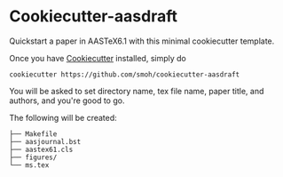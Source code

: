 # Cookiecutter-aasdraft

Quickstart a paper in AASTeX6.1 with this minimal cookiecutter template.

Once you have [Cookiecutter](https://github.com/audreyr/cookiecutter) installed,
simply do
```
cookiecutter https://github.com/smoh/cookiecutter-aasdraft
```

You will be asked to set directory name, tex file name, paper title, and authors, and you're good to go.

The following will be created:
```
├── Makefile
├── aasjournal.bst
├── aastex61.cls
├── figures/
└── ms.tex
```
